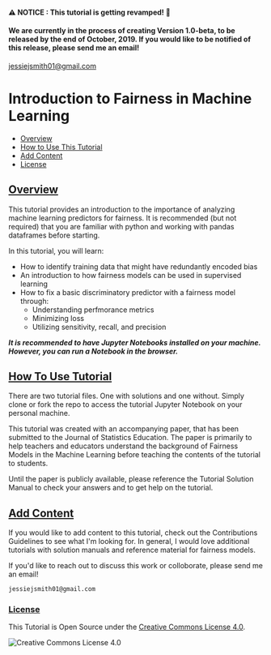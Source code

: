 #### ⚠️ NOTICE : This tutorial is getting revamped! 🎉
#### We are currently in the process of creating Version 1.0-beta, to be released by the end of October, 2019. If you would like to be notified of this release, please send me an email!

jessiejsmith01@gmail.com

# Introduction to Fairness in Machine Learning

- [Overview](#Overview)
- [How to Use This Tutorial](#how-to-use-tutorial)
- [Add Content](#add-content)
- [License](#Licence)

## [Overview](#Overview)
This tutorial provides an introduction to the importance of analyzing machine learning predictors for fairness. It is recommended (but not required) that you are familiar with python and working with pandas dataframes before starting.

In this tutorial, you will learn:

- How to identify training data that might have redundantly encoded bias
- An introduction to how fairness models can be used in supervised learning
- How to fix a basic discriminatory predictor with a fairness model through:
  - Understanding perfmorance metrics
  - Minimizing loss
  - Utilizing sensitivity, recall, and precision
  
***It is recommended to have Jupyter Notebooks installed on your machine. However, you can run a Notebook in the browser.***


## [How To Use Tutorial](#how-to-use-tutorial)

There are two tutorial files. One with solutions and one without. Simply clone or fork the repo to access the tutorial Jupyter Notebook on your personal machine.

This tutorial was created with an accompanying paper, that has been submitted to the Journal of Statistics Education. The paper is primarily to help teachers and educators understand the background of Fairness Models in the Machine Learning before teaching the contents of the tutorial to students.

Until the paper is publicly available, please reference the Tutorial Solution Manual to check your answers and to get help on the tutorial.


## [Add Content](#add-content)

If you would like to add content to this tutorial, check out the Contributions Guidelines to see what I'm looking for. In general, I would love additional tutorials with solution manuals and reference material for fairness models.

If you'd like to reach out to discuss this work or colloborate, please send me an email!

`jessiejsmith01@gmail.com`

  
### [License](#License)

This Tutorial is Open Source under the [Creative Commons License 4.0](https://github.com/jesmith14/fairness-ml-tutorial/blob/master/LICENSE.md).

![Creative Commons License 4.0](https://i.creativecommons.org/l/by/4.0/80x15.png) 
